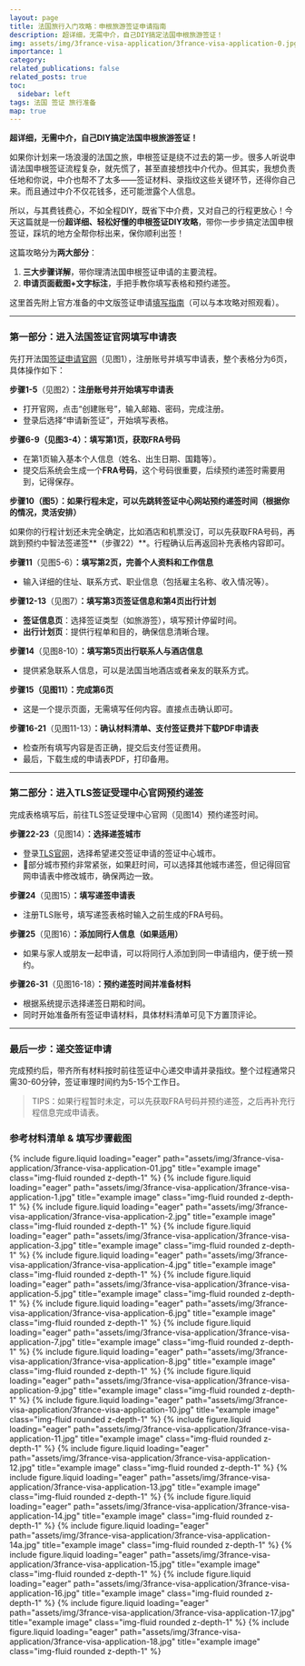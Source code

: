 ```yaml
---
layout: page
title: 法国旅行入门攻略：申根旅游签证申请指南 
description: 超详细，无需中介，自己DIY搞定法国申根旅游签证！
img: assets/img/3france-visa-application/3france-visa-application-0.jpg
importance: 1
category: 
related_publications: false
related_posts: true
toc:
  sidebar: left
tags: 法国 签证 旅行准备
map: true
---
```

**超详细，无需中介，自己DIY搞定法国申根旅游签证！**

如果你计划来一场浪漫的法国之旅，申根签证是绕不过去的第一步。很多人听说申请法国申根签证流程复杂，就先慌了，甚至直接想找中介代办。但其实，我想负责任地和你说，中介也帮不了太多——签证材料、录指纹这些关键环节，还得你自己来。而且通过中介不仅花钱多，还可能泄露个人信息。

所以，与其费钱费心，不如全程DIY，既省下中介费，又对自己的行程更放心！今天这篇就是一份**超详细、轻松好懂的申根签证DIY攻略**，带你一步步搞定法国申根签证，踩坑的地方全帮你标出来，保你顺利出签！

这篇攻略分为**两大部分**：

1. **三大步骤详解**，带你理清法国申根签证申请的主要流程。
2. **申请页面截图+文字标注**，手把手教你填写表格和预约递签。

这里首先附上官方准备的中文版签证申请[填写指南](https://france-visas.gouv.fr/documents/d/france-visas/fv_com_tutoriel_chinois)（可以与本攻略对照观看）。

---

### **第一部分：进入法国签证官网填写申请表**

先打开法国[签证申请官网](https://france-visas.gouv.fr/zh/web/france-visas/)（见图1），注册账号并填写申请表，整个表格分为6页，具体操作如下：

**步骤1-5**（见图2）**：注册账号并开始填写申请表**

- 打开官网，点击“创建账号”，输入邮箱、密码，完成注册。
- 登录后选择“申请新签证”，开始填写表格。

**步骤6-9（见图3-4）：填写第1页，获取FRA号码**

- 在第1页输入基本个人信息（姓名、出生日期、国籍等）。
- 提交后系统会生成一个**FRA号码**，这个号码很重要，后续预约递签时需要用到，记得保存。

**步骤10（图5）：如果行程未定，可以先跳转签证中心网站预约递签时间（根据你的情况，灵活安排）**

如果你的行程计划还未完全确定，比如酒店和机票没订，可以先获取FRA号码，再跳到预约中智法签递签**（步骤22）**。行程确认后再返回补充表格内容即可。

**步骤11**（见图5-6）**：填写第2页，完善个人资料和工作信息**

- 输入详细的住址、联系方式、职业信息（包括雇主名称、收入情况等）。

**步骤12-13**（见图7）**：填写第3页签证信息和第4页出行计划**

- **签证信息页**：选择签证类型（如旅游签），填写预计停留时间。
- **出行计划页**：提供行程单和目的，确保信息清晰合理。

**步骤14**（见图8-10）**：填写第5页出行联系人与酒店信息**

- 提供紧急联系人信息，可以是法国当地酒店或者亲友的联系方式。

**步骤15（**见图11**）：完成第6页**

- 这是一个提示页面，无需填写任何内容。直接点击确认即可。

**步骤16-21**（见图11-13）**：确认材料清单、支付签证费并下载PDF申请表**

- 检查所有填写内容是否正确，提交后支付签证费用。
- 最后，下载生成的申请表PDF，打印备用。

---

### **第二部分：进入TLS签证受理中心官网预约递签**

完成表格填写后，前往TLS签证受理中心官网（见图14）预约递签时间。

**步骤22-23**（见图14）**：选择递签城市**

- 登录[TLS官网](https://visas-fr.tlscontact.com/?lang=zh-cn)，选择希望递交签证申请的签证中心城市。
- 🔔部分城市预约非常紧张，如果赶时间，可以选择其他城市递签，但记得回官网申请表中修改城市，确保两边一致。

**步骤24**（见图15）**：填写递签申请表**

- 注册TLS账号，填写递签表格时输入之前生成的FRA号码。

**步骤25**（见图16）**：添加同行人信息（如果适用）**

- 如果与家人或朋友一起申请，可以将同行人添加到同一申请组内，便于统一预约。

**步骤26-31**（见图16-18）**：预约递签时间并准备材料**

- 根据系统提示选择递签日期和时间。
- 同时开始准备所有签证申请材料，具体材料清单可见下方置顶评论。

---

### **最后一步：递交签证申请**

完成预约后，带齐所有材料按时前往签证中心递交申请并录指纹。整个过程通常只需30-60分钟，签证审理时间约为5-15个工作日。

> TIPS：如果行程暂时未定，可以先获取FRA号码并预约递签，之后再补充行程信息完成申请表。
> 

### 参考材料清单 & 填写步骤截图
{% include figure.liquid loading="eager" path="assets/img/3france-visa-application/3france-visa-application-01.jpg" title="example image" class="img-fluid rounded z-depth-1" %}
{% include figure.liquid loading="eager" path="assets/img/3france-visa-application/3france-visa-application-1.jpg" title="example image" class="img-fluid rounded z-depth-1" %}
{% include figure.liquid loading="eager" path="assets/img/3france-visa-application/3france-visa-application-2.jpg" title="example image" class="img-fluid rounded z-depth-1" %}
{% include figure.liquid loading="eager" path="assets/img/3france-visa-application/3france-visa-application-3.jpg" title="example image" class="img-fluid rounded z-depth-1" %}
{% include figure.liquid loading="eager" path="assets/img/3france-visa-application/3france-visa-application-4.jpg" title="example image" class="img-fluid rounded z-depth-1" %}
{% include figure.liquid loading="eager" path="assets/img/3france-visa-application/3france-visa-application-5.jpg" title="example image" class="img-fluid rounded z-depth-1" %}
{% include figure.liquid loading="eager" path="assets/img/3france-visa-application/3france-visa-application-6.jpg" title="example image" class="img-fluid rounded z-depth-1" %}
{% include figure.liquid loading="eager" path="assets/img/3france-visa-application/3france-visa-application-7.jpg" title="example image" class="img-fluid rounded z-depth-1" %}
{% include figure.liquid loading="eager" path="assets/img/3france-visa-application/3france-visa-application-8.jpg" title="example image" class="img-fluid rounded z-depth-1" %}
{% include figure.liquid loading="eager" path="assets/img/3france-visa-application/3france-visa-application-9.jpg" title="example image" class="img-fluid rounded z-depth-1" %}
{% include figure.liquid loading="eager" path="assets/img/3france-visa-application/3france-visa-application-10.jpg" title="example image" class="img-fluid rounded z-depth-1" %}
{% include figure.liquid loading="eager" path="assets/img/3france-visa-application/3france-visa-application-11.jpg" title="example image" class="img-fluid rounded z-depth-1" %}
{% include figure.liquid loading="eager" path="assets/img/3france-visa-application/3france-visa-application-12.jpg" title="example image" class="img-fluid rounded z-depth-1" %}
{% include figure.liquid loading="eager" path="assets/img/3france-visa-application/3france-visa-application-13.jpg" title="example image" class="img-fluid rounded z-depth-1" %}
{% include figure.liquid loading="eager" path="assets/img/3france-visa-application/3france-visa-application-14.jpg" title="example image" class="img-fluid rounded z-depth-1" %}
{% include figure.liquid loading="eager" path="assets/img/3france-visa-application/3france-visa-application-14a.jpg" title="example image" class="img-fluid rounded z-depth-1" %}
{% include figure.liquid loading="eager" path="assets/img/3france-visa-application/3france-visa-application-15.jpg" title="example image" class="img-fluid rounded z-depth-1" %}
{% include figure.liquid loading="eager" path="assets/img/3france-visa-application/3france-visa-application-16.jpg" title="example image" class="img-fluid rounded z-depth-1" %}
{% include figure.liquid loading="eager" path="assets/img/3france-visa-application/3france-visa-application-17.jpg" title="example image" class="img-fluid rounded z-depth-1" %}
{% include figure.liquid loading="eager" path="assets/img/3france-visa-application/3france-visa-application-18.jpg" title="example image" class="img-fluid rounded z-depth-1" %}



